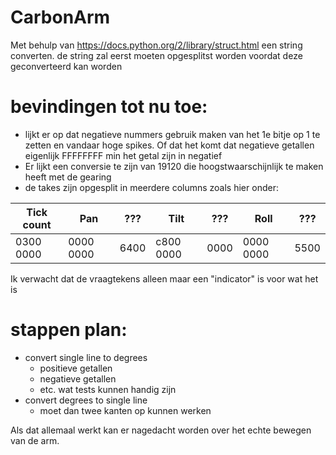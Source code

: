 # CarbonArm

Met behulp van https://docs.python.org/2/library/struct.html een string converten.
de string zal eerst moeten opgesplitst worden voordat deze geconverteerd kan worden

# bevindingen tot nu toe:
- lijkt er op dat negatieve nummers gebruik maken van het 1e bitje op 1 te zetten en vandaar hoge spikes.
Of dat het komt dat negatieve getallen eigenlijk FFFFFFFF min het getal zijn in negatief
- Er lijkt een conversie te zijn van 19120 die hoogstwaarschijnlijk te maken heeft met de gearing
- de takes zijn opgesplit in meerdere columns zoals hier onder:

Tick count|Pan|???|Tilt|???|Roll|???
---|---|---|---|---|---|---
0300 0000|0000 0000|6400|c800 0000|0000 |0000 0000|5500

Ik verwacht dat de vraagtekens alleen maar een "indicator" is voor wat het is

# stappen plan:
- convert single line to degrees
  - positieve getallen
  - negatieve getallen
  - etc. wat tests kunnen handig zijn
- convert degrees to single line
  - moet dan twee kanten op kunnen werken

Als dat allemaal werkt kan er nagedacht worden over het echte bewegen van de arm.
